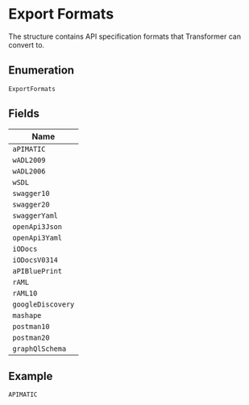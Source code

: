
# Export Formats

The structure contains API specification formats that Transformer can convert to.

## Enumeration

`ExportFormats`

## Fields

| Name |
|  --- |
| `aPIMATIC` |
| `wADL2009` |
| `wADL2006` |
| `wSDL` |
| `swagger10` |
| `swagger20` |
| `swaggerYaml` |
| `openApi3Json` |
| `openApi3Yaml` |
| `iODocs` |
| `iODocsV0314` |
| `aPIBluePrint` |
| `rAML` |
| `rAML10` |
| `googleDiscovery` |
| `mashape` |
| `postman10` |
| `postman20` |
| `graphQlSchema` |

## Example

```
APIMATIC
```

